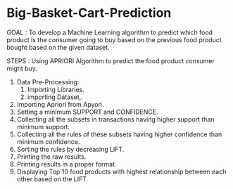 # Big-Basket-Cart-Prediction

GOAL : To develop a Machine Learning algorithm to predict which food product is the consumer going to buy based on the previous food product bought based on the given dataset.

STEPS :
Using APRIORI Algorithm to predict the food product consumer might buy.
1. Data Pre-Processing:
   1. Importing Libraries.
   2. importing Dataset,.
2. Importing Apriori from Apyori.
3. Setting a minimum SUPPORT and CONFIDENCE.
4. Collecting all the subsets in transactions having higher support than minimum support.
5. Collecting all the rules of these subsets having higher confidence than minimum confidence.
6. Sorting the rules by decreasing LIFT.
7. Printing the raw results.
8. Printing results in a proper format.
9. Displaying Top 10 food products with highest relationship between each other based on the LIFT.
